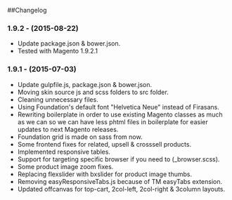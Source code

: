 ##Changelog

### 1.9.2 - (2015-08-22)
 - Update package.json & bower.json.
 - Tested with Magento 1.9.2.1

### 1.9.1 - (2015-07-03)
 - Update gulpfile.js, package.json & bower.json.
 - Moving skin source js and scss folders to src folder.
 - Cleaning unnecessary files.
 - Using Foundation's default font "Helvetica Neue" instead of Firasans.
 - Rewriting boilerplate in order to use existing Magento classes as much as we can so we can have less phtml files in boilerplate for easier updates to next Magento releases. 
 - Foundation grid is made on sass from now. 
 - Some frontend fixes for related, upsell & crosssell products.
 - Implemented responsive tables.
 - Support for targeting specific browser if you need to (_browser.scss).
 - Some product image zoom fixes.
 - Replacing flexslider with bxslider for product image thumbs.
 - Removing easyResponsiveTabs.js because of TM easyTabs extension.
 - Updated offcanvas for top-cart, 2col-left, 2col-right & 3column layouts.